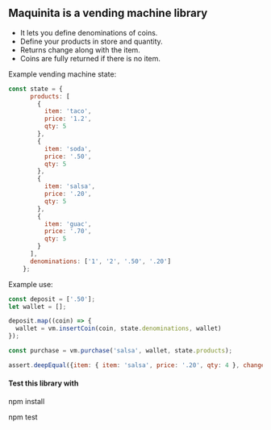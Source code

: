 ## Maquinita is a vending machine library

- It lets you define denominations of coins.
- Define your products in store and quantity.
- Returns change along with the item.
- Coins are fully returned if there is no item.

Example vending machine state:
``` javascript
const state = {
      products: [
        {
          item: 'taco',
          price: '1.2',
          qty: 5
        },
        {
          item: 'soda',
          price: '.50',
          qty: 5
        },
        {
          item: 'salsa',
          price: '.20',
          qty: 5
        },
        {
          item: 'guac',
          price: '.70',
          qty: 5
        }
      ],
      denominations: ['1', '2', '.50', '.20']
    };
```


Example use:
```javascript
const deposit = ['.50'];
let wallet = [];

deposit.map((coin) => {
  wallet = vm.insertCoin(coin, state.denominations, wallet)
});

const purchase = vm.purchase('salsa', wallet, state.products);

assert.deepEqual({item: { item: 'salsa', price: '.20', qty: 4 }, change: .30}, purchase);
```


#### Test this library with 

npm install

npm test
